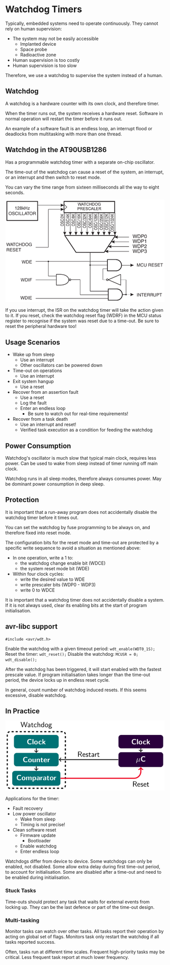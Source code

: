 # Watchdog Timers

Typically, embedded systems need to operate continuously. They cannot rely on human supervision:

* The system may not be easily accessible
  * Implanted device
  * Space probe
  * Radioactive zone
* Human supervision is too costly
* Human supervision is too slow

Therefore, we use a watchdog to supervise the system instead of a human.

## Watchdog

A watchdog is a hardware counter with its own clock, and therefore timer.

When the timer runs out, the system receives a hardware reset.
Software in normal operation will restart the timer before it runs out.

An example of a software fault is an endless loop, an interrupt flood or deadlocks from multitasking with more than one thread.

## Watchdog in the AT90USB1286

Has a programmable watchdog timer with a separate on-chip oscillator.

The time-out of the watchdog can cause a reset of the system, an interrupt, or an interrupt and then switch to reset mode.

You can vary the time range from sixteen milliseconds all the way to eight seconds.

![](watchdog1.png)

If you use interrupt, the ISR on the watchdog timer will take the action given to it. If you reset, check the watchdog reset flag (WDRF) in the MCU status register to recognise if the system was reset due to a time-out. Be sure to reset the peripheral hardware too!

## Usage Scenarios

* Wake up from sleep
  * Use an interrupt
  * Other oscillators can be powered down
* Time-out on operations
  * Use an interrupt
* Exit system hangup
  * Use a reset
* Recover from an assertion fault
  * Use a reset
  * Log the fault
  * Enter an endless loop
    * Be sure to watch out for real-time requirements!
* Recover from a task death
  * Use an interrupt and reset!
  * Verified task execution as a condition for feeding the watchdog

## Power Consumption

Watchdog's oscillator is much slow that typical main clock, requires less power. Can be used to wake from sleep instead of timer running off main clock.

Watchdog runs in all sleep modes, therefore always consumes power. May be dominant power consumption in deep sleep.

## Protection

It is important that a run-away program does not accidentally disable the watchdog timer before it times out.

You can set the watchdog by fuse programming to be always on, and therefore fixed into reset mode.

The configuration bits for the reset mode and time-out are protected by a specific write sequence to avoid a situation as mentioned above:

* In one operation, write a 1 to:
  * the watchdog change enable bit (WDCE)
  * the system reset mode bit (WDE)
* Within four clock cycles:
  * write the desired value to WDE
  * write prescaler bits (WDP0 - WDP3)
  * write 0 to WDCE

It is important that a watchdog timer does not accidentally disable a system. If it is not always used, clear its enabling bits at the start of program initialisation.

## avr-libc support

`#include <avr/wdt.h>`

Enable the watchdog with a given timeout period: `wdt_enable(WDT0_1S);`
Reset the timer: `wdt_reset();`
Disable the watchdog: `MCUSR = 0; wdt_disable();`

After the watchdog has been triggered, it will start enabled with the fastest prescale value. If program initialisation takes longer than the time-out period, the device locks up in endless reset cycle.

In general, count number of watchdog induced resets. If this seems excessive, disable watchdog.

## In Practice

![](watchdog2.png)

Applications for the timer:

* Fault recovery
* Low power oscillator
  * Wake from sleep
  * Timing is not precise!
* Clean software reset
  * Firmware update
    * Bootloader
  * Enable watchdog
  * Enter endless loop

Watchdogs differ from device to device. Some watchdogs can only be enabled, not disabled. Some allow extra delay during first time-out period, to account for initialisation. Some are disabled after a time-out and need to be enabled during initialisation.

### Stuck Tasks

Time-outs should protect any task that waits for external events from locking up. They can be the last defence or part of the time-out design.

### Multi-tasking

Monitor tasks can watch over other tasks. All tasks report their operation by acting on global set of flags. Monitors task only restart the watchdog if all tasks reported success.

Often, tasks run at different time scales. Frequent high-priority tasks may be critical. Less frequent task report at much lower frequency.